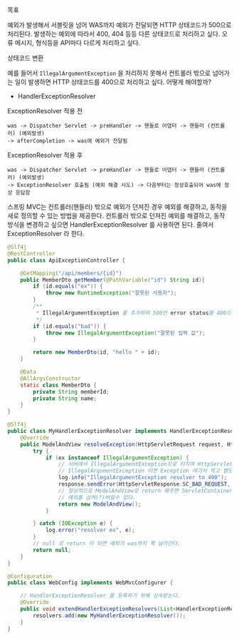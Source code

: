 목표

예외가 발생해서 서블릿을 넘어 WAS까지 예외가 전달되면 HTTP 상태코드가 500으로 처리된다.
발생하는 예외에 따라서 400, 404 등등 다른 상태코드로 처리하고 싶다.
오류 메시지, 형식등을 API마다 다르게 처리하고 싶다.

상태코드 변환

예를 들어서 `IllegalArgumentException` 을 처리하지 못해서 컨트롤러 밖으로 넘어가는 일이 발생하면
HTTP 상태코드를 400으로 처리하고 싶다. 어떻게 해야할까?

- HandlerExceptionResolver

ExceptionResolver 적용 전
```
was -> Dispatcher Servlet -> preHandler -> 핸들로 어댑터 -> 핸들러 (컨트롤러) (예외발생)
-> afterCompletion -> was에 예외가 전달됨
```

ExceptionResolver 적용 후
```
was -> Dispatcher Servlet -> preHandler -> 핸들로 어댑터 -> 핸들러 (컨트롤러) (예외발생)
-> ExceptionResolver 호출됨 (예외 해결 시도) -> 다음부터는 정상호출되어 was에 정상 응답함 
```

스프링 MVC는 컨트롤러(핸들러) 밖으로 예외가 던져진 경우 예외를 해결하고, 동작을 새로 정의할 수 있는
방법을 제공한다. 컨트롤러 밖으로 던져진 예외를 해결하고, 동작 방식을 변경하고 싶으면
HandlerExceptionResolver 를 사용하면 된다. 줄여서 ExceptionResolver 라 한다.


```java
@Slf4j
@RestController
public class ApiExceptionController {

    @GetMapping("/api/members/{id}")
    public MemberDto getMember(@PathVariable("id") String id){
        if (id.equals("ex")) {
            throw new RuntimeException("잘못된 사용자");
        }
        /**
         * IllegalArgumentException 를 추가하여 500인 error status를 400으로 받아보기를 시도한다.
         */
        if (id.equals("bad")) {
            throw new IllegalArgumentException("잘못된 입력 값");
        }

        return new MemberDto(id, "hello " + id);
    }

    @Data
    @AllArgsConstructor
    static class MemberDto {
        private String memberId;
        private String name;
    }
}
```

```java
@Slf4j
public class MyHandlerExceptionResolver implements HandlerExceptionResolver {
    @Override
    public ModelAndView resolveException(HttpServletRequest request, HttpServletResponse response, Object handler, Exception ex) {
        try {
            if (ex instanceof IllegalArgumentException) {
                // 서버에서 IllegalArgumentException으로 터지며 HttpServletResponse.SC_BAD_REQUEST(400) 에러가 나도록 설정됨
                // IllegalArgumentException 이면 Exception 여기서 먹고 뱉도록 만들어준다.
                log.info("IllegalArgumentException resolver to 400");
                response.sendError(HttpServletResponse.SC_BAD_REQUEST, ex.getMessage());
                // 정상적으로 ModelAndView로 return 해주면 ServletContainer 는 정상 리턴으로 인식한다.
                // 예외를 삼켜(?)버릴수 있다.
                return new ModelAndView();
            }

        } catch (IOException e) {
            log.error("resolver ex", e);
        }
        // null 로 return 이 되면 예외가 was까지 쭉 날라간다.
        return null;
    }
}
```

```java
@Configuration
public class WebConfig implements WebMvcConfigurer {

    // HandlerExceptionResolver 를 등록하기 위해 상속받는다.
    @Override
    public void extendHandlerExceptionResolvers(List<HandlerExceptionResolver> resolvers) {
        resolvers.add(new MyHandlerExceptionResolver());
    }
}
```